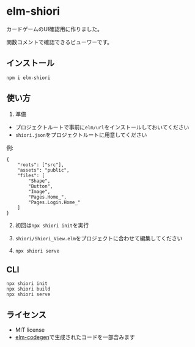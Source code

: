 # elm-shiori

カードゲームのUI確認用に作りました。

関数コメントで確認できるビューワーです。

## インストール

```
npm i elm-shiori
```

## 使い方

1. 準備
- プロジェクトルートで事前に`elm/url`をインストールしておいてください
- `shiori.json`をプロジェクトルートに用意してください

例:

```
{
    "roots": ["src"],
    "assets": "public",
    "files": [
        "Shape",
        "Button",
        "Image",
        "Pages.Home_",
        "Pages.Login.Home_"
    ]
}
```

2. 初回は`npx shiori init`を実行

3. `shiori/Shiori_View.elm`をプロジェクトに合わせて編集してください

4. `npx shiori serve`

## CLI

```
npx shiori init
npx shiori build
npx shiori serve
```

## ライセンス

- MIT license
- [elm-codegen](https://github.com/mdgriffith/elm-codegen)で生成されたコードを一部含みます